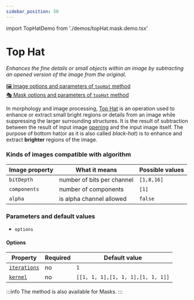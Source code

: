 ```yaml
---
sidebar_position: 50
---
```


import TopHatDemo from './demos/topHat.mask.demo.tsx'

# Top Hat

_Enhances the fine details or small objects within an image by subtracting an opened version of the image from the original._

[🖼️ Image options and parameters of `topHat` method](https://api.image-js.org/classes/index.Image.html#topHat)  
[🎭 Mask options and parameters of `topHat` method](https://api.image-js.org/classes/index.Mask.html#topHat)

In morphology and image processing, [Top Hat](https://en.wikipedia.org/wiki/Top-hat_transform 'wikipedia link on top hat') is an operation used to enhance or extract small bright regions or details from an image while suppressing the larger surrounding structures.
It is the result of subtraction between the result of input image [opening](./opening.md 'internal link on open method') and the input image itself.
The purpose of bottom hat(or as it is also called _black-hat_) is to enhance and extract **brighter** regions of the image.

<TopHatDemo />

### Kinds of images compatible with algorithm

| Image property | What it means              | Possible values |
| -------------- | -------------------------- | --------------- |
| `bitDepth`     | number of bits per channel | `[1,8,16]`      |
| `components`   | number of components       | `[1]`           |
| `alpha`        | is alpha channel allowed   | `false`         |

### Parameters and default values

- `options`

#### Options

| Property                                                                                | Required | Default value                     |
| --------------------------------------------------------------------------------------- | -------- | --------------------------------- |
| [`iterations`](https://api.image-js.org/interfaces/index.TopHatOptions.html#iterations) | no       | `1`                               |
| [`kernel`](https://api.image-js.org/interfaces/index.TopHatOptions.html#kernel)         | no       | `[[1, 1, 1],[1, 1, 1],[1, 1, 1]]` |

:::info
The method is also available for Masks.
:::
